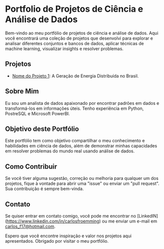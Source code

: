 # Portfolio de Projetos de Ciência e Análise de Dados

Bem-vindo ao meu portfólio de projetos de ciência e análise de dados. Aqui você encontrará uma coleção de projetos que desenvolvi para explorar e analisar diferentes conjuntos e bancos de dados, aplicar técnicas de machine learning, visualizar insights e resolver problemas.

## Projetos

- [Nome do Projeto 1](link_do_projeto_1): A Geração de Energia Distribuída no Brasil. 

## Sobre Mim

Eu sou um analista de dados apaixonado por encontrar padrões em dados e transformá-los em informações úteis. Tenho experiência em Python, PostreSQL e Microsoft PowerBI.

## Objetivo deste Portfólio

Este portfólio tem como objetivo compartilhar o meu conhecimento e habilidades em ciência de dados, além de demonstrar minhas capacidades em resolver problemas do mundo real usando análise de dados.

## Como Contribuir

Se você tiver alguma sugestão, correção ou melhoria para qualquer um dos projetos, fique à vontade para abrir uma "issue" ou enviar um "pull request". Sua contribuição é sempre bem-vinda.

## Contato

Se quiser entrar em contato comigo, você pode me encontrar no [LinkedIN] (https://www.linkedin.com/in/carlosfroemming) ou me enviar um e-mail em [carlos_f17@hotmail.com](mailto:carlos_f17@hotmail.com).

Espero que você encontre inspiração e valor nos projetos aqui apresentados. Obrigado por visitar o meu portfólio.
